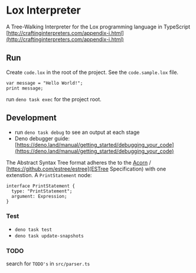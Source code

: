 # Lox Interpreter

A Tree-Walking Interpreter for the Lox programming language in TypeScript [http://craftinginterpreters.com/appendix-i.html](http://craftinginterpreters.com/appendix-i.html)

## Run

Create `code.lox` in the root of the project. See the `code.sample.lox` file.

```
var message = "Hello World!";
print message;
```

run `deno task exec` for the project root.

## Development

- run `deno task debug` to see an output at each stage
- Deno debugger guide: [https://deno.land/manual/getting_started/debugging_your_code](https://deno.land/manual/getting_started/debugging_your_code)

The Abstract Syntax Tree format adheres the to the [Acorn](https://github.com/acornjs/acorn) / [https://github.com/estree/estree](ESTree Specification) with one extenstion. A `PrintStatement` node:

```
interface PrintStatement {
  type: "PrintStatement";
  argument: Expression;
}
```

### Test

- `deno task test`
- `deno task update-snapshots`

### TODO

search for `TODO's` in `src/parser.ts`
